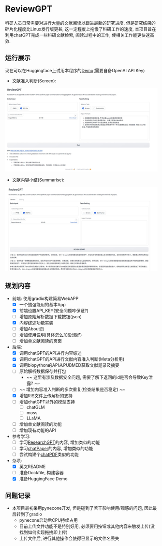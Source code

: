 # ReviewGPT

科研人员日常需要对进行大量的文献阅读以跟进最新的研究进度, 但是研究结果的碎片化程度比Linux发行版更甚, 这一定程度上拖慢了科研工作的速度, 本项目旨在利用chatGPT完成一些科研文献检索, 阅读过程中的工作, 使相关工作能更快速高效.

## 运行展示

现在可以在Huggingface上试用本程序的[Demo](https://huggingface.co/spaces/SilenWang/ReviewGPT)(需要自备OpenAI API Key)

- 文献准入判断(Screen):

![demo](img/screen.png)

- 文献内容小结(Summarise):

![demo](img/summarise.png)

## 规划内容


- 前端: 使用gradio构建简易WebAPP
  + [x] 一个勉强能用的基本App
  + [x] 前端设置API_KEY(安全问题咋保证?)
  + [ ] 增加原始解析数据下载按钮(json)
  + [x] 内容综述功能实装
  + [ ] 增加About页
  + [ ] 增加使用说明(具体怎么加没想好)
  + [ ] 增加单文献阅读的页面
- 后端: 
  + [x] 调用chatGPT的API进行内容综述
  + [x] 调用chatGPT的API进行文献内容准入判断(Meta分析用)
  + [x] 调用biopython的API从PUBMED获取文献题录及摘要
  + [ ] 原始解析数据保存并打包
    * ~~ 这里有涉及数据安全问题, 需要了解下返回的id是否会导致Key泄露? ~~
  + [ ] ~~ 增加内容准入判断的多次重复(检查结果是否稳定) ~~
  + [x] 增加RIS文件上传解析的支持
  + [ ] 增加chatGPT以外的模型支持
    + [ ] chatGLM
    + [ ] moss
    + [ ] LLaMA
  + [ ] 增加单文献阅读的功能
  + [ ] 增加现有功能的API
- 参考学习:
  + [ ] 学习[ResearchGPT](https://github.com/mukulpatnaik/researchgpt)的内容, 增加类似的功能
  + [ ] 学习[chatPaper](https://github.com/kaixindelele/ChatPaper)的内容, 增加类似的功能
  + [ ] 尝试构建个[chatPDF](https://www.chatpdf.com/)类似的功能
- 杂项:
  - [x] 英文README
  - [ ] 准备Dockfile, 构建容器
  - [x] 准备HuggingFace Demo

## 问题记录

- 本项目最初采用pynecone开发, 但是碰到了若干影响使用/观感的问题, 因此最后转到了gradio
  - pynecone启动后CPU持续占用
  - 目前上传文件功能不是特别好用, 必须要用按钮或其他内容来触发上传(没找到如何实现拖拽即上传)
  - 上传文件后, 进行其他操作会使得已显示的文件名丢失